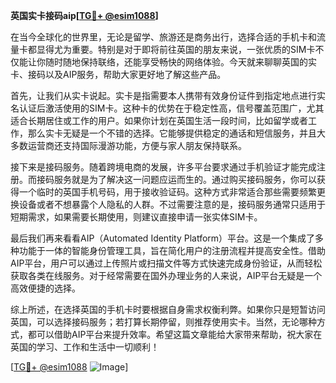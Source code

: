 **英国实卡接码aip[[TG💪+ @esim1088](https://t.me/s/esim1088)]**

在当今全球化的世界里，无论是留学、旅游还是商务出行，选择合适的手机卡和流量卡都显得尤为重要。特别是对于即将前往英国的朋友来说，一张优质的SIM卡不仅能让你随时随地保持联络，还能享受畅快的网络体验。今天就来聊聊英国的实卡、接码以及AIP服务，帮助大家更好地了解这些产品。

首先，让我们从实卡说起。实卡是指需要本人携带有效身份证件到指定地点进行实名认证后激活使用的SIM卡。这种卡的优势在于稳定性高，信号覆盖范围广，尤其适合长期居住或工作的用户。如果你计划在英国生活一段时间，比如留学或者工作，那么实卡无疑是一个不错的选择。它能够提供稳定的通话和短信服务，并且大多数运营商还支持国际漫游功能，方便与家人朋友保持联系。

接下来是接码服务。随着跨境电商的发展，许多平台要求通过手机验证才能完成注册。而接码服务就是为了解决这一问题应运而生的。通过购买接码服务，你可以获得一个临时的英国手机号码，用于接收验证码。这种方式非常适合那些需要频繁更换设备或者不想暴露个人隐私的人群。不过需要注意的是，接码服务通常只适用于短期需求，如果需要长期使用，则建议直接申请一张实体SIM卡。

最后我们再来看看AIP（Automated Identity Platform）平台。这是一个集成了多种功能于一体的智能身份管理工具，旨在简化用户的注册流程并提高安全性。借助AIP平台，用户可以通过上传照片或扫描文件等方式快速完成身份验证，从而轻松获取各类在线服务。对于经常需要在国外办理业务的人来说，AIP平台无疑是一个高效便捷的选择。

综上所述，在选择英国的手机卡时要根据自身需求权衡利弊。如果你只是短暂访问英国，可以选择接码服务；若打算长期停留，则推荐使用实卡。当然，无论哪种方式，都可以借助AIP平台来提升效率。希望这篇文章能给大家带来帮助，祝大家在英国的学习、工作和生活中一切顺利！

[[TG💪+ @esim1088](https://t.me/s/esim1088) ![Image](https://i.postimg.cc/4NQfJmqS/Snipaste-2025-05-13-00-14-12.png)]